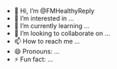 - 👋 Hi, I’m @FMHealthyReply
- 👀 I’m interested in ...
- 🌱 I’m currently learning ...
- 💞️ I’m looking to collaborate on ...
- 📫 How to reach me ...
- 😄 Pronouns: ...
- ⚡ Fun fact: ...

<!---
FMHealthyReply/FMHealthyReply is a ✨ special ✨ repository because its `README.md` (this file) appears on your GitHub profile.
You can click the Preview link to take a look at your changes.
--->
